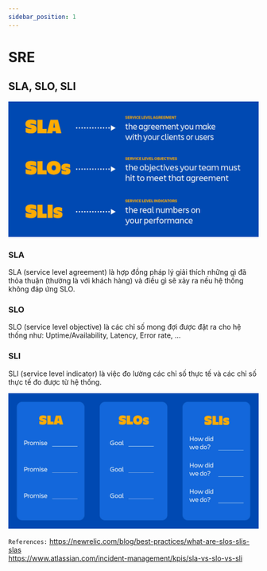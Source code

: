 ```yaml
---
sidebar_position: 1
---
```


# SRE
## SLA, SLO, SLI
![SLA, SLO, SLI](img/slo-vs-sla-vs-sli.jpg)

### SLA
SLA (service level agreement) là hợp đồng pháp lý giải thích những gì đã thỏa thuận (thường là với khách hàng) và điều gì sẽ xảy ra nếu hệ thống không đáp ứng SLO.       

### SLO
SLO (service level objective) là các chỉ số mong đợi được đặt ra cho hệ thống như: Uptime/Availability, Latency, Error rate, ...

### SLI
SLI (service level indicator) là việc đo lường các chỉ số thực tế và các chỉ số thực tế đo được từ hệ thống.    

![SLA, SLO, SLI](img/slo-vs-sla-vs-sli-1.jpg)

`References:`
https://newrelic.com/blog/best-practices/what-are-slos-slis-slas      
https://www.atlassian.com/incident-management/kpis/sla-vs-slo-vs-sli      